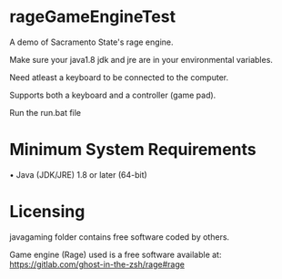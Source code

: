 # rageGameEngineTest
A demo of Sacramento State's rage engine.

Make sure your java1.8 jdk and jre are in your environmental variables.

Need atleast a keyboard to be connected to the computer.

Supports both a keyboard and a controller (game pad).

Run the run.bat file

# Minimum System Requirements
  • Java (JDK/JRE) 1.8 or later (64-bit)

# Licensing
javagaming folder contains free software coded by others.

Game engine (Rage) used is a free software available at: https://gitlab.com/ghost-in-the-zsh/rage#rage

